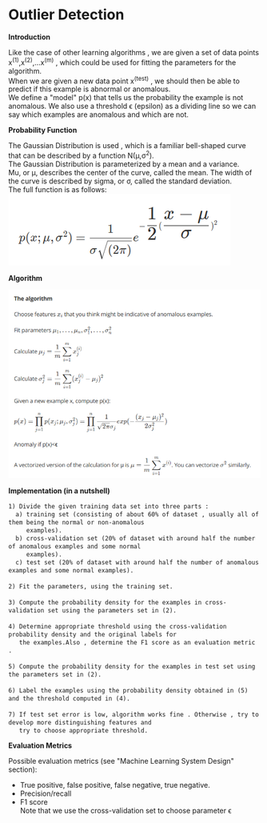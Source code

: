 # Outlier Detection
  
**Introduction**
  
Like the case of other learning algorithms , we are given a set of data points x<sup>(1)</sup>,x<sup>(2)</sup>,...x<sup>(m)</sup> , which could be used for fitting the parameters for the algorithm.  
When we are given a new data point x<sup>(test)</sup> , we should then be able to predict if this example is abnormal or anomalous.  
We define a "model" p(x) that tells us the probability the example is not anomalous. We also use a threshold ϵ (epsilon) as a dividing line so we can say which examples are anomalous and which are not.  
  
**Probability Function**
    
The Gaussian Distribution is used , which is a familiar bell-shaped curve that can be described by a function N(μ,σ<sup>2</sup>).  
The Gaussian Distribution is parameterized by a mean and a variance.  
Mu, or μ, describes the center of the curve, called the mean. The width of the curve is described by sigma, or σ, called the standard deviation.  
The full function is as follows:  
![gaussian](Gaussian.PNG)
  
**Algorithm**
  
![algorithm](Algorithm.PNG)

**Implementation (in a nutshell)** 
```
1) Divide the given training data set into three parts : 
  a) training set (consisting of about 60% of dataset , usually all of them being the normal or non-anomalous
     examples).
  b) cross-validation set (20% of dataset with around half the number of anomalous examples and some normal
     examples).
  c) test set (20% of dataset with around half the number of anomalous examples and some normal examples).
  
2) Fit the parameters, using the training set.

3) Compute the probability density for the examples in cross-validation set using the parameters set in (2).

4) Determine appropriate threshold using the cross-validation probability density and the original labels for
   the examples.Also , determine the F1 score as an evaluation metric .
   
5) Compute the probability density for the examples in test set using the parameters set in (2).

6) Label the examples using the probability density obtained in (5) and the threshold computed in (4).

7) If test set error is low, algorithm works fine . Otherwise , try to develop more distinguishing features and
   try to choose appropriate threshold.
```
  
**Evaluation Metrics**
  
Possible evaluation metrics (see "Machine Learning System Design" section):  
 * True positive, false positive, false negative, true negative.  
 * Precision/recall  
 * F1 score  
 Note that we use the cross-validation set to choose parameter ϵ  
